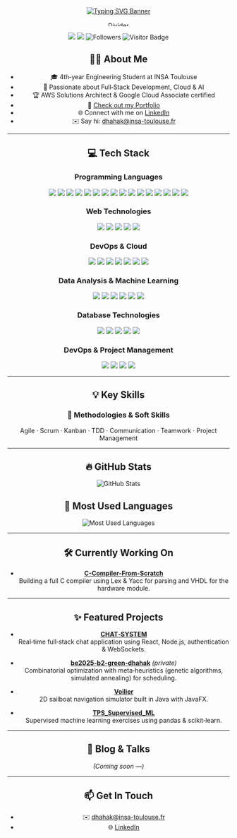 <div align="center">
  <!-- Typing SVG Banner -->

<a href="https://git.io/typing-svg">
    <img
      src="https://readme-typing-svg.demolab.com/?lines=Hi+there!;I%27m+Muhammad+Amin;Welcome+to+my+GitHub!"
      alt="Typing SVG Banner"
      style="max-width:100%;"
    />
  </a>
<div align="center">
  <img src="https://user-images.githubusercontent.com/73097560/115834477-dbab4500-a447-11eb-908a-139a6edaec5c.gif"
       alt="Divider" style="width:100%;height:10px;margin-top:16px;" />

  <!-- Badges -->
  <p align="center">
    <img src="https://img.shields.io/badge/AWS-Associate-FF9900?style=for-the-badge&logo=amazon-aws&logoColor=white"/>
    <img src="https://img.shields.io/badge/GCP-Associate-4285F4?style=for-the-badge&logo=google-cloud&logoColor=white"/>
    <img src="https://img.shields.io/github/followers/Dhahak-Amin?style=social" alt="Followers"/>
    <img src="https://visitor-badge.laobi.icu/badge?page_id=Dhahak-Amin.Dhahak-Amin" alt="Visitor Badge"/>
  </p>
</div>

## 👨‍💻 About Me
- 🎓 4th‑year Engineering Student at INSA Toulouse  
- 🌱 Passionate about Full‑Stack Development, Cloud & AI  
- 🏆 AWS Solutions Architect & Google Cloud Associate certified  
- 📂 [Check out my Portfolio](#)  
- 🌐 Connect with me on [LinkedIn](https://www.linkedin.com/in/muhammad-ali-dhahak-smith-653bb8332/)  
- ✉️ Say hi: dhahak@insa-toulouse.fr  


---

## 💻 Tech Stack

### Programming Languages
<p align="center">
  <img src="https://img.shields.io/badge/C-00599C?style=for-the-badge&logo=c&logoColor=white"/>
  <img src="https://img.shields.io/badge/C++-00599C?style=for-the-badge&logo=c%2B%2B&logoColor=white"/>
  <img src="https://img.shields.io/badge/OCaml-EC6813?style=for-the-badge&logo=ocaml&logoColor=white"/>
  <img src="https://img.shields.io/badge/Java-007396?style=for-the-badge&logo=java&logoColor=white"/>
  <img src="https://img.shields.io/badge/TypeScript-007ACC?style=for-the-badge&logo=typescript&logoColor=white"/>
  <img src="https://img.shields.io/badge/Python-14354C?style=for-the-badge&logo=python&logoColor=white"/>
  <img src="https://img.shields.io/badge/R-276DC3?style=for-the-badge&logo=r&logoColor=white"/>
  <img src="https://img.shields.io/badge/SQL-4479A1?style=for-the-badge&logo=postgresql&logoColor=white"/>
  <img src="https://img.shields.io/badge/JavaScript-%23323330.svg?style=for-the-badge&logo=javascript&logoColor=%23F7DF1E"/>
  <img src="https://img.shields.io/badge/C%23-%23239120.svg?style=for-the-badge&logo=c-sharp&logoColor=white"/>
  <img src="https://img.shields.io/badge/HTML5-%23E34F26.svg?style=for-the-badge&logo=html5&logoColor=white"/>
  <img src="https://img.shields.io/badge/CSS3-%231572B6.svg?style=for-the-badge&logo=css3&logoColor=white"/>
  <img src="https://img.shields.io/badge/Pascal-315665?style=for-the-badge&logo=pascal&logoColor=white"/>
  <img src="https://img.shields.io/badge/Ada-2077C8?style=for-the-badge&logo=ada&logoColor=white"/>
  <img src="https://img.shields.io/badge/Rust-000000?style=for-the-badge&logo=rust&logoColor=white"/>
  <img src="https://img.shields.io/badge/VHDL-1055A6?style=for-the-badge&logo=vhdl&logoColor=white"/>
</p>

### Web Technologies
<p align="center">
  <img src="https://img.shields.io/badge/Next.js-%23000000.svg?style=for-the-badge&logo=Next.js&logoColor=white"/>
  <img src="https://img.shields.io/badge/React-%2320232a.svg?style=for-the-badge&logo=react&logoColor=%2361DAFB"/>
  <img src="https://img.shields.io/badge/Angular-DD0031?style=for-the-badge&logo=angular&logoColor=white"/>
  <img src="https://img.shields.io/badge/Vue.js-4FC08D?style=for-the-badge&logo=vue.js&logoColor=white"/>
  <img src="https://img.shields.io/badge/Node.js-%23339933.svg?style=for-the-badge&logo=node.js&logoColor=white"/>
</p>

### DevOps & Cloud
<p align="center">
  <img src="https://img.shields.io/badge/AWS-%23FF9900.svg?style=for-the-badge&logo=amazon-aws&logoColor=white"/>
  <img src="https://img.shields.io/badge/Google_Cloud-%234285F4.svg?style=for-the-badge&logo=google-cloud&logoColor=white"/>
  <img src="https://img.shields.io/badge/Firebase-%23039BE5.svg?style=for-the-badge&logo=firebase"/>
  <img src="https://img.shields.io/badge/Docker-%230db7ed?style=for-the-badge&logo=docker&logoColor=white"/>
  <img src="https://img.shields.io/badge/Kubernetes-%232496ed?style=for-the-badge&logo=kubernetes&logoColor=white"/>
  <img src="https://img.shields.io/badge/Terraform-7B42BC?style=for-the-badge&logo=terraform&logoColor=white"/>
  <img src="https://img.shields.io/badge/Ansible-EE0000?style=for-the-badge&logo=ansible&logoColor=white"/>
</p>

### Data Analysis & Machine Learning
<p align="center">
  <img src="https://img.shields.io/badge/Pandas-%23150458.svg?style=for-the-badge&logo=pandas&logoColor=white"/>
  <img src="https://img.shields.io/badge/NumPy-%23013243?style=for-the-badge&logo=numpy&logoColor=white"/>
  <img src="https://img.shields.io/badge/scikit--learn-%23F7931E.svg?style=for-the-badge&logo=scikit-learn&logoColor=white"/>
  <img src="https://img.shields.io/badge/TensorFlow-%23FF6F00.svg?style=for-the-badge&logo=TensorFlow&logoColor=white"/>
  <img src="https://img.shields.io/badge/PyTorch-%23EE4C2C.svg?style=for-the-badge&logo=PyTorch&logoColor=white"/>
  <img src="https://img.shields.io/badge/Jupyter-%23F37626?style=for-the-badge&logo=jupyter&logoColor=white"/>
</p>

### Database Technologies
<p align="center">
  <img src="https://img.shields.io/badge/PostgreSQL-%23336791.svg?style=for-the-badge&logo=postgresql&logoColor=white"/>
  <img src="https://img.shields.io/badge/MySQL-003545?style=for-the-badge&logo=mysql&logoColor=white"/>
  <img src="https://img.shields.io/badge/MongoDB-%2347A248.svg?style=for-the-badge&logo=mongodb&logoColor=white"/>
  <img src="https://img.shields.io/badge/Redis-%23DC382D.svg?style=for-the-badge&logo=redis&logoColor=white"/>
  <img src="https://img.shields.io/badge/Elasticsearch-%23EBCM0F?style=for-the-badge&logo=elasticsearch&logoColor=white"/>
</p>

### DevOps & Project Management
<p align="center">
  <img src="https://img.shields.io/badge/Git-%23F05033.svg?style=for-the-badge&logo=git&logoColor=white"/>
  <img src="https://img.shields.io/badge/GitHub-A181FF?style=for-the-badge&logo=github&logoColor=white"/>
  <img src="https://img.shields.io/badge/Jira-%230A74DA.svg?style=for-the-badge&logo=jira&logoColor=white"/>
  <img src="https://img.shields.io/badge/Jenkins-D24939.svg?style=for-the-badge&logo=jenkins&logoColor=white"/>
</p>

---

## 💡 Key Skills

### 🔸 Methodologies & Soft Skills

Agile · Scrum · Kanban · TDD · Communication · Teamwork · Project Management

---

## 🔥 GitHub Stats
<p align="center">
  <img src="https://github-readme-stats.vercel.app/api?username=Dhahak-Amin&show_icons=true&theme=radical"
       alt="GitHub Stats" />
</p>

## 🌟 Most Used Languages
<p align="center">
  <img src="https://github-readme-stats.vercel.app/api/top-langs/?username=Dhahak-Amin&layout=compact&theme=radical"
       alt="Most Used Languages"/>
</p>

---

## 🛠️ Currently Working On
- **[C-Compiler-From-Scratch](https://github.com/matthiasgreen/projet-compilo)**  
  Building a full C compiler using Lex & Yacc for parsing and VHDL for the hardware module.

---

## ✨ Featured Projects

- **[CHAT‑SYSTEM](https://github.com/Dhahak-Amin/CHAT-SYSTEM)**  
  Real‑time full‑stack chat application using React, Node.js, authentication & WebSockets.

- **[be2025-b2-green-dhahak](https://github.com/insa-4ir-meta-heuristiques/be2025-b2-green-dhahak)** *(private)*  
  Combinatorial optimization with meta‑heuristics (genetic algorithms, simulated annealing) for scheduling.

- **[Voilier](https://github.com/Dhahak-Amin/Voilier)**  
  2D sailboat navigation simulator built in Java with JavaFX.

- **[TPS_Supervised_ML](https://github.com/Dhahak-Amin/TPS_Supervised_ML)**  
  Supervised machine learning exercises using pandas & scikit‑learn.

---

## 📝 Blog & Talks
*(Coming soon —)*

---

## 📫 Get In Touch
- ✉️ dhahak@insa-toulouse.fr  
- 🌐 [LinkedIn](https://www.linkedin.com/in/muhammad-ali-dhahak-smith-653bb8332/)  
